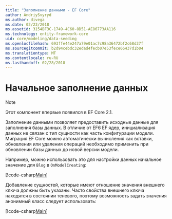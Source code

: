 ```yaml
---
title: "Заполнение данными - EF Core"
author: AndriySvyryd
ms.author: divega
ms.date: 02/23/2018
ms.assetid: 3154BF3C-1749-4C60-8D51-AE86773AA116
ms.technology: entity-framework-core
uid: core/modeling/data-seeding
ms.openlocfilehash: 693ffe44e247a79e01ac7c98a36472bf2c68d37f
ms.sourcegitcommit: b2d94cebdc32edad4fecb07e53fece66437d1b04
ms.translationtype: MT
ms.contentlocale: ru-RU
ms.lasthandoff: 02/28/2018
---
```

# <a name="data-seeding"></a>Начальное заполнение данных

> [!NOTE]  
> Этот компонент впервые появился в EF Core 2.1.

Заполнение данными позволяет предоставить исходные данные для заполнения базы данных. В отличие от EF6 EF ядер, инициализация данных не связан с тип сущности как часть конфигурации модели. Миграция EF Core можно автоматически вычисления как вставки, обновления или удаления операций необходимо применить при обновлении базы данных до новой версии модели.

Например, можно использовать это для настройки данных начальное значение для `Blog` в `OnModelCreating`:

[!code-csharp[Main](../../../samples/core/DataSeeding/DataSeedingContext.cs?name=BlogSeed)]

Добавление сущностей, которые имеют отношение значения внешнего ключа должны быть указаны. Часто свойства внешнего ключа находятся в состоянии теневого, поэтому возможность задать значения анонимный класс следует использовать:

[!code-csharp[Main](../../../samples/core/DataSeeding/DataSeedingContext.cs?name=PostSeed)]
